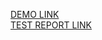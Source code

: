 [DEMO LINK](https://kostya-flern.github.io/layout_human-rights/) <br>
[TEST REPORT LINK](https://kostya-flern.github.io/layout_human-rights/report/html_report/)
